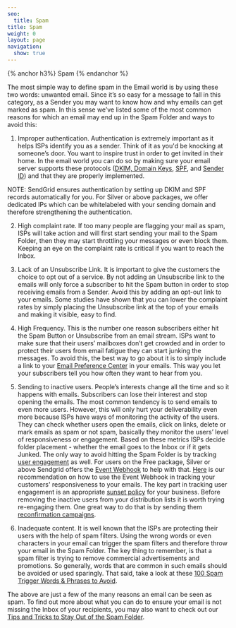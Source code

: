 ```yaml
---
seo:
  title: Spam
title: Spam
weight: 0
layout: page
navigation:
  show: true
---
```


{% anchor h3%}
Spam
{% endanchor %}

The most simple way to define spam in the Email world is by using these two words: unwanted email. Since it’s so easy for a message to fall in this category, as a Sender you may want to know how and why emails can get marked as spam. In this sense we’ve listed some of the most common reasons for which an email may end up in the Spam Folder and ways to avoid this:


1. Improper authentication. Authentication is extremely important as it helps ISPs identify you as a sender. Think of
it as you'd be knocking at someone’s door. You want to inspire trust in order to get invited in their home.
In the email world you can do so by making sure your email server supports these protocols
([DKIM, Domain Keys]({root_url}}/Glossary/dkim.html), [SPF]({{root_url}}/Glossary/spf.html), and [Sender ID]({{root_url}}/Glossary/sender_id.html)) and that they are properly implemented.

NOTE: SendGrid ensures authentication by setting up DKIM and SPF records automatically for you. For Silver or above packages, we offer dedicated IPs which can be whitelabeled with your sending domain and therefore strengthening the authentication.

2. High complaint rate. If too many people are flagging your mail as spam, ISPs will take action and will first start sending your mail to the Spam Folder, then they may start throttling your messages or even block them. Keeping an eye on the complaint rate is critical if you want to reach the Inbox.

3. Lack of an Unsubscribe Link. It is important to give the customers the choice to opt out of a service. By not adding an Unsubscribe link to the emails will only force a subscriber to hit the Spam button in order to stop receiving emails from a Sender. Avoid this by adding an opt-out link to your emails. Some studies have shown that you can lower the complaint rates by simply placing the Unsubscribe link at the top of your emails and making it visible, easy to find. 
	
4. High Frequency. This is the number one reason subscribers either hit the Spam Button or Unsubscribe from an email stream. ISPs want to make sure that their users’ mailboxes don’t get crowded and in order to protect their users from email fatigue they can start junking the messages. To avoid this, the best way to go about it is to simply include a link to your <a href=”https://sendgrid.com/blog/need-email-preference-center/”>Email Preference Center</a> in your emails. This way you let your subscribers tell you how often they want to hear from you. 

5. Sending to inactive users. People’s interests change all the time and so it happens with emails. Subscribers can lose their interest and stop opening the emails. The most common tendency is to send emails to even more users. However, this will only hurt your deliverability even more because ISPs have ways of monitoring the activity of the users. They can check whether users open the emails, click on links, delete or mark emails as spam or not spam, basically they monitor the users’ level of responsiveness or engagement. Based on these metrics ISPs decide folder placement - whether the email goes to the Inbox or if it gets Junked. The only way to avoid hitting the Spam Folder is by tracking <a href=”https://sendgrid.com/blog/email-reputation-and-email-engagement-metrics/”>user engagement</a> as well.  For users on the Free package, Silver or above Sendgrid offers the <a href=”https://sendgrid.com/docs/API_Reference/Webhooks/event.html”>Event Webhook</a> to help with that. <a href=”https://sendgrid.com/blog/infer-engagement-with-the-event-api/”>Here</a> is our recommendation on how to use the Event Webhook in tracking your customers' responsiveness to your emails. The key part in tracking user engagement is an appropriate <a href=”http://sendgrid.com/blog/putting-engagement-data-use-sunset-policies/”>sunset policy</a> for your business. Before removing the inactive users from your distribution lists it is worth trying re-engaging them. One great way to do that is by sending them <a href=”https://sendgrid.com/docs/User_Guide/reconfirmation.html”>reconfirmation campaigns</a>. 

6. Inadequate content. It is well known that the ISPs are protecting their users with the help of spam filters. Using the wrong words or even characters in your email can trigger the spam filters and therefore throw your email in the Spam Folder.  The key thing to remember, is that a spam filter is trying to remove commercial advertisements and promotions. So generally, words that are common in such emails should be avoided or used sparingly. That said, take a look at these <a href=”http://blog.hubspot.com/blog/tabid/6307/bid/30684/The-Ultimate-List-of-Email-SPAM-Trigger-Words.aspx”>100 Spam Trigger Words & Phrases to Avoid</a>.


The above are just a few of the many reasons an email can be seen as spam. To find out more about what you can do to ensure your email is not missing the Inbox of your recipients, you may also want to check out our <a href=”http://go.sendgrid.com/rs/sendgrid/images/Tips_and_Tricks_Spam.pdf”>Tips and Tricks to Stay Out of the Spam Folder</a>.
